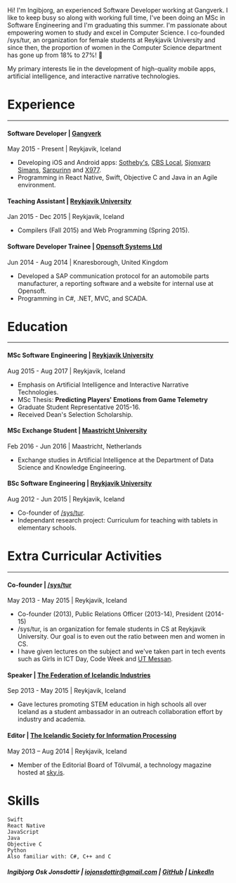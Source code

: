 Hi! I'm Ingibjorg, an experienced Software Developer working at Gangverk. I like to keep busy so along with working full time, I've been doing an MSc in Software Engineering and I'm graduating this summer. I'm passionate about empowering women to study and excel in Computer Science. I co-founded /sys/tur, an organization for female students at Reykjavik University and since then, the proportion of women in the Computer Science department has gone up from 18% to 27%! 🎉

My primary interests lie in the development of high-quality mobile apps, artificial intelligence, and interactive narrative technologies.

# Experience
___
#### **Software Developer** | [Gangverk](http://gangverk.is/)
May 2015 - Present | Reykjavik, Iceland
- Developing iOS and Android apps: [Sotheby's](https://itunes.apple.com/us/app/sothebys/id1061156465?mt=8), [CBS Local](https://itunes.apple.com/us/app/cbs-local/id532811902?mt=8), [Sjonvarp Simans](https://itunes.apple.com/us/app/sj%C3%B3nvarp-s%C3%ADmans/id724740942?mt=8), [Sarpurinn](https://itunes.apple.com/is/app/sarpurinn/id932907172?mt=8) and [X977](https://itunes.apple.com/is/app/x977/id635535416?mt=8).
- Programming in React Native, Swift, Objective C and Java in an Agile environment.

#### **Teaching Assistant** | [Reykjavik University](https://www.ru.is/)
Jan 2015 - Dec 2015 | Reykjavik, Iceland
- Compilers (Fall 2015) and Web Programming (Spring 2015).

#### **Software Developer Trainee** | [Opensoft Systems Ltd](http://www.opensoftsystems.co.uk/)
Jun 2014 - Aug 2014 | Knaresborough, United Kingdom
- Developed a SAP communication protocol for an automobile parts manufacturer, a reporting software and a website for internal use at Opensoft. 
- Programming in C#, .NET, MVC, and SCADA.

# Education
___
#### **MSc Software Engineering** | [Reykjavik University](https://www.ru.is/)
Aug 2015 - Aug 2017 | Reykjavik, Iceland
- Emphasis on Artificial Intelligence and Interactive Narrative Technologies.
- MSc Thesis: **Predicting Players' Emotions from Game Telemetry**
- Graduate Student Representative 2015-16.
- Received Dean's Selection Scholarship.

#### **MSc Exchange Student** | [Maastricht University](https://www.maastrichtuniversity.nl/about-um/faculties/humanities-and-sciences/department-data-science-knowledge-engineering)
Feb 2016 - Jun 2016 | Maastricht, Netherlands
- Exchange studies in Artificial Intelligence at the Department of Data Science and Knowledge Engineering.

#### **BSc Software Engineering** | [Reykjavik University](https://www.ru.is/)
Aug 2012 - Jun 2015 | Reykjavik, Iceland
- Co-founder of [/sys/tur](#co-founder--systur).
- Independant research project: Curriculum for teaching with tablets in elementary schools.

# Extra Curricular Activities
___
#### **Co-founder** | [/sys/tur](http://systur.ru.is/)
May 2013 - May 2015 | Reykjavik, Iceland
- Co-founder (2013), Public Relations Officer (2013-14), President (2014-15)
- /sys/tur, is an organization for female students in CS at Reykjavik University. Our goal is to even out the ratio between men and women in CS. 
- I have given lectures on the subject and we've taken part in tech events such as Girls in ICT Day, Code Week and [UT Messan](http://utmessan.is/).

#### **Speaker** | [The Federation of Icelandic Industries](http://www.si.is/)
Sep 2013 - May 2015 | Reykjavik, Iceland
- Gave lectures promoting STEM education in high schools all over Iceland as a student ambassador in an outreach collaboration effort by industry and academia.

#### **Editor** | [The Icelandic Society for Information Processing](http://www.sky.is/)
May 2013 – Aug 2014 | Reykjavik, Iceland 
- Member of the Editorial Board of Tölvumál, a technology magazine hosted at [sky.is](http://www.sky.is/).

# Skills
```
Swift
React Native
JavaScript
Java
Objective C
Python
Also familiar with: C#, C++ and C
```
##### Ingibjorg Osk Jonsdottir | [iojonsdottir@gmail.com](mailto:iojonsdottir@gmail.com) | [GitHub](https://github.com/Ingibjorg) | [LinkedIn](https://linkedin.com/in/ingibjorg-osk-jonsdottir)

